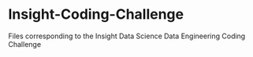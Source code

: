 # Insight-Coding-Challenge
Files corresponding to the Insight Data Science Data Engineering Coding Challenge
